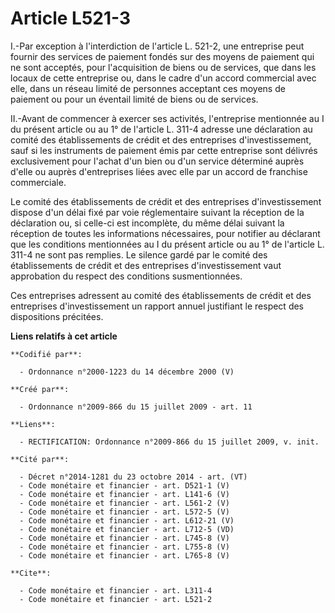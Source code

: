 # Article L521-3

I.-Par exception à l'interdiction de l'article L. 521-2, une entreprise peut fournir des services de paiement fondés sur des
moyens de paiement qui ne sont acceptés, pour l'acquisition de biens ou de services, que dans les locaux de cette entreprise
ou, dans le cadre d'un accord commercial avec elle, dans un réseau limité de personnes acceptant ces moyens de paiement ou
pour un éventail limité de biens ou de services. 

II.-Avant de commencer à exercer ses activités, l'entreprise mentionnée au I du présent article ou au 1° de l'article L.
311-4 adresse une déclaration au comité des établissements de crédit et des entreprises d'investissement, sauf si les
instruments de paiement émis par cette entreprise sont délivrés exclusivement pour l'achat d'un bien ou d'un service
déterminé auprès d'elle ou auprès d'entreprises liées avec elle par un accord de franchise commerciale. 

Le comité des établissements de crédit et des entreprises d'investissement dispose d'un délai fixé par voie réglementaire
suivant la réception de la déclaration ou, si celle-ci est incomplète, du même délai suivant la réception de toutes les
informations nécessaires, pour notifier au déclarant que les conditions mentionnées au I du présent article ou au 1° de
l'article L. 311-4 ne sont pas remplies. Le silence gardé par le comité des établissements de crédit et des entreprises
d'investissement vaut approbation du respect des conditions susmentionnées. 

Ces entreprises adressent au comité des établissements de crédit et des entreprises d'investissement un rapport annuel
justifiant le respect des dispositions précitées.

**Liens relatifs à cet article**

	**Codifié par**:

	  - Ordonnance n°2000-1223 du 14 décembre 2000 (V)

	**Créé par**:

	  - Ordonnance n°2009-866 du 15 juillet 2009 - art. 11

	**Liens**:

	  - RECTIFICATION: Ordonnance n°2009-866 du 15 juillet 2009, v. init.

	**Cité par**:

	  - Décret n°2014-1281 du 23 octobre 2014 - art. (VT)
	  - Code monétaire et financier - art. D521-1 (V)
	  - Code monétaire et financier - art. L141-6 (V)
	  - Code monétaire et financier - art. L561-2 (V)
	  - Code monétaire et financier - art. L572-5 (V)
	  - Code monétaire et financier - art. L612-21 (V)
	  - Code monétaire et financier - art. L712-5 (VD)
	  - Code monétaire et financier - art. L745-8 (V)
	  - Code monétaire et financier - art. L755-8 (V)
	  - Code monétaire et financier - art. L765-8 (V)

	**Cite**:

	  - Code monétaire et financier - art. L311-4
	  - Code monétaire et financier - art. L521-2
